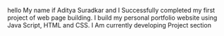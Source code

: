 hello My name if Aditya Suradkar  and I Successfully completed my first project of web page building. I build my personal portfolio website using Java Script, HTML and  CSS. I Am currently developing Project section 

